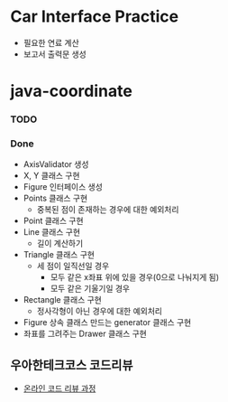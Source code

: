 # Car Interface Practice
* 필요한 연료 계산
* 보고서 출력문 생성


# java-coordinate
### TODO
    
### Done
* AxisValidator 생성
* X, Y 클래스 구현
* Figure 인터페이스 생성
* Points 클래스 구현
    * 중복된 점이 존재하는 경우에 대한 예외처리
* Point 클래스 구현
* Line 클래스 구현
    * 길이 계산하기
* Triangle 클래스 구현
    * 세 점이 일직선일 경우
        * 모두 같은 x좌표 위에 있을 경우(0으로 나눠지게 됨)
        * 모두 같은 기울기일 경우
* Rectangle 클래스 구현
    * 정사각형이 아닌 경우에 대한 예외처리
* Figure 상속 클래스 만드는 generator 클래스 구현
* 좌표를 그려주는 Drawer 클래스 구현


## 우아한테크코스 코드리뷰
* [온라인 코드 리뷰 과정](https://github.com/woowacourse/woowacourse-docs/blob/master/maincourse/README.md)
